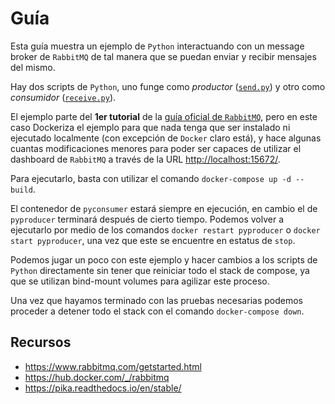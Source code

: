 # Guía

Esta guía muestra un ejemplo de `Python` interactuando con un message broker de `RabbitMQ` de tal manera que se puedan enviar y recibir mensajes del mismo.

Hay dos scripts de `Python`, uno funge como _productor_ ([`send.py`](app/send.py)) y otro como _consumidor_ ([`receive.py`](app/receive.py)).

El ejemplo parte del **1er tutorial** de la [guía oficial de `RabbitMQ`](https://www.rabbitmq.com/tutorials/tutorial-one-python.html), pero en este caso Dockeriza el ejemplo para que nada tenga que ser instalado ni ejecutado localmente (con excepción de `Docker` claro está), y hace algunas cuantas modificaciones menores para poder ser capaces de utilizar el dashboard de `RabbitMQ` a través de la URL <http://localhost:15672/>.

Para ejecutarlo, basta con utilizar el comando `docker-compose up -d --build`.

El contenedor de `pyconsumer` estará siempre en ejecución, en cambio el de `pyproducer` terminará después de cierto tiempo. Podemos volver a ejecutarlo por medio de los comandos `docker restart pyproducer` o `docker start pyproducer`, una vez que este se encuentre en estatus de `stop`.

Podemos jugar un poco con este ejemplo y hacer cambios a los scripts de `Python` directamente sin tener que reiniciar todo el stack de compose, ya que se utilizan bind-mount volumes para agilizar este proceso.

Una vez que hayamos terminado con las pruebas necesarias podemos proceder a detener todo el stack con el comando `docker-compose down`.

## Recursos

- <https://www.rabbitmq.com/getstarted.html>
- <https://hub.docker.com/_/rabbitmq>
- <https://pika.readthedocs.io/en/stable/>
